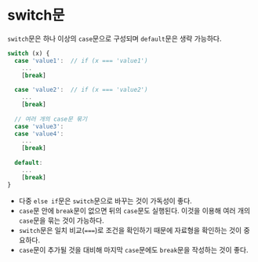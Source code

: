# switch문
`switch`문은 하나 이상의 `case`문으로 구성되며 `default`문은 생략 가능하다.
```js
switch (x) {
  case 'value1':  // if (x === 'value1')
    ...
    [break]
    
  case 'value2':  // if (x === 'value2')
    ...
    [break]
  
  // 여러 개의 case문 묶기
  case 'value3':
  case 'value4':
    ...
    [break]
    
  default:
    ...
    [break]
}
```
- 다중 `else if`문은 `switch`문으로 바꾸는 것이 가독성이 좋다.
- `case`문 안에 `break`문이 없으면 뒤의 `case`문도 실행된다. 이것을 이용해 여러 개의 `case`문을 묶는 것이 가능하다.
- `switch`문은 일치 비교(`===`)로 조건을 확인하기 때문에 자료형을 확인하는 것이 중요하다.
- `case`문이 추가될 것을 대비해 마지막 `case`문에도 `break`문을 작성하는 것이 좋다.
